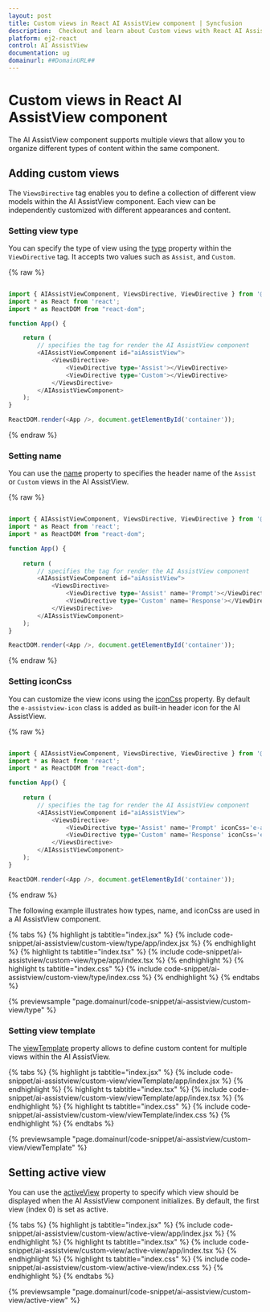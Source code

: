 ```yaml
---
layout: post
title: Custom views in React AI AssistView component | Syncfusion
description:  Checkout and learn about Custom views with React AI AssistView component of Syncfusion Essential JS 2 and more details.
platform: ej2-react
control: AI AssistView
documentation: ug
domainurl: ##DomainURL##
---
```


# Custom views in React AI AssistView component

The AI AssistView component supports multiple views that allow you to organize different types of content within the same component.

## Adding custom views

The `ViewsDirective` tag enables you to define a collection of different view models within the AI AssistView component. Each view can be independently customized with different appearances and content.

### Setting view type

You can specify the type of view using the [type](https://ej2.syncfusion.com/react/documentation/api/ai-assistview/assistViewType/) property within the `ViewDirective` tag. It accepts two values such as `Assist`, and `Custom`.

{% raw %}
```ts

import { AIAssistViewComponent, ViewsDirective, ViewDirective } from '@syncfusion/ej2-react-interactive-chat';
import * as React from 'react';
import * as ReactDOM from "react-dom";

function App() {

    return (
        // specifies the tag for render the AI AssistView component
        <AIAssistViewComponent id="aiAssistView">
            <ViewsDirective>
                <ViewDirective type='Assist'></ViewDirective>
                <ViewDirective type='Custom'></ViewDirective>
            </ViewsDirective>
        </AIAssistViewComponent>
    );
}

ReactDOM.render(<App />, document.getElementById('container'));

```
{% endraw %}

### Setting name

You can use the [name](https://ej2.syncfusion.com/react/documentation/api/ai-assistview/assistViewModel/#name) property to specifies the header name of the `Assist` or `Custom` views in the AI AssistView.

{% raw %}
```ts

import { AIAssistViewComponent, ViewsDirective, ViewDirective } from '@syncfusion/ej2-react-interactive-chat';
import * as React from 'react';
import * as ReactDOM from "react-dom";

function App() {
  
    return (
        // specifies the tag for render the AI AssistView component
        <AIAssistViewComponent id="aiAssistView">
            <ViewsDirective>
                <ViewDirective type='Assist' name='Prompt'></ViewDirective>
                <ViewDirective type='Custom' name='Response'></ViewDirective>
            </ViewsDirective>
        </AIAssistViewComponent>
    );
}

ReactDOM.render(<App />, document.getElementById('container'));

```
{% endraw %}

### Setting iconCss

You can customize the view icons using the [iconCss](https://ej2.syncfusion.com/react/documentation/api/ai-assistview/assistViewModel/#iconcss) property. By default the `e-assistview-icon` class is added as built-in header icon for the AI AssistView.

{% raw %}
```ts

import { AIAssistViewComponent, ViewsDirective, ViewDirective } from '@syncfusion/ej2-react-interactive-chat';
import * as React from 'react';
import * as ReactDOM from "react-dom";

function App() {
  
    return (
        // specifies the tag for render the AI AssistView component
        <AIAssistViewComponent id="aiAssistView">
            <ViewsDirective>
                <ViewDirective type='Assist' name='Prompt' iconCss='e-assistview-icon'></ViewDirective>
                <ViewDirective type='Custom' name='Response' iconCss='e-comment-show'></ViewDirective>
            </ViewsDirective>
        </AIAssistViewComponent>
    );
}

ReactDOM.render(<App />, document.getElementById('container'));

```
{% endraw %}

The following example illustrates how types, name, and iconCss are used in a AI AssistView component.

{% tabs %}
{% highlight js tabtitle="index.jsx" %}
{% include code-snippet/ai-assistview/custom-view/type/app/index.jsx %}
{% endhighlight %}
{% highlight ts tabtitle="index.tsx" %}
{% include code-snippet/ai-assistview/custom-view/type/app/index.tsx %}
{% endhighlight %}
{% highlight ts tabtitle="index.css" %}
{% include code-snippet/ai-assistview/custom-view/type/index.css %}
{% endhighlight %}
{% endtabs %}

{% previewsample "page.domainurl/code-snippet/ai-assistview/custom-view/type" %}

### Setting view template 

The [viewTemplate](https://ej2.syncfusion.com/react/documentation/api/ai-assistview/assistViewModel/#viewtemplate) property allows to define custom content for multiple views within the AI AssistView.

{% tabs %}
{% highlight js tabtitle="index.jsx" %}
{% include code-snippet/ai-assistview/custom-view/viewTemplate/app/index.jsx %}
{% endhighlight %}
{% highlight ts tabtitle="index.tsx" %}
{% include code-snippet/ai-assistview/custom-view/viewTemplate/app/index.tsx %}
{% endhighlight %}
{% highlight ts tabtitle="index.css" %}
{% include code-snippet/ai-assistview/custom-view/viewTemplate/index.css %}
{% endhighlight %}
{% endtabs %}

{% previewsample "page.domainurl/code-snippet/ai-assistview/custom-view/viewTemplate" %}

## Setting active view

You can use the [activeView](https://ej2.syncfusion.com/react/documentation/api/ai-assistview/#activeview) property to specify which view should be displayed when the AI AssistView component initializes. By default, the first view (index 0) is set as active.

{% tabs %}
{% highlight js tabtitle="index.jsx" %}
{% include code-snippet/ai-assistview/custom-view/active-view/app/index.jsx %}
{% endhighlight %}
{% highlight ts tabtitle="index.tsx" %}
{% include code-snippet/ai-assistview/custom-view/active-view/app/index.tsx %}
{% endhighlight %}
{% highlight ts tabtitle="index.css" %}
{% include code-snippet/ai-assistview/custom-view/active-view/index.css %}
{% endhighlight %}
{% endtabs %}

{% previewsample "page.domainurl/code-snippet/ai-assistview/custom-view/active-view" %}